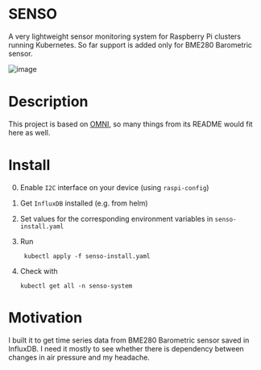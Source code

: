 # SENSO

A very lightweight sensor monitoring system for Raspberry Pi clusters running Kubernetes. So far support is added only for BME280 Barometric sensor.

![image](https://github.com/reinterpretcat/senso/assets/1611077/432125fc-d96b-4fcc-8019-78632d228daf)

# Description

This project is based on [OMNI](https://github.com/mattogodoy/omni), so many things from its README would fit here as well.


# Install

0. Enable `I2C` interface on your device (using `raspi-config`)
1. Get `InfluxDB` installed (e.g. from  helm)
2. Set values for the corresponding environment variables in `senso-install.yaml`
3. Run 
        
        kubectl apply -f senso-install.yaml

4.  Check with

        kubectl get all -n senso-system


# Motivation

I built it to get time series data from BME280 Barometric sensor saved in InfluxDB. I need it mostly to see whether there is dependency between changes in air pressure and my headache.
